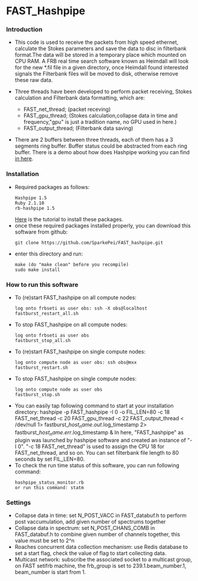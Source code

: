 # FAST_Hashpipe
### Introduction
    
* This  code is used to receive the packets from high speed ethernet, calculate the Stokes parameters and save the data to disc in filterbank format.The data will be stored in a temporary place which mounted on CPU RAM. A FRB real time search software known as Heimdall will look for the new *.fil file in a given directory, once Heimdall found interested signals the Filterbank files will be moved to disk, otherwise remove these raw data.<br>
* Three threads have been developed to perform packet receiving, Stokes calculation and Filterbank data formatting, which are:
    * FAST_net_thread; (packet receving)
    * FAST_gpu_thread; (Stokes calculation,collapse data in time and frequency,"gpu" is just a tradition name, no GPU used in here.)
    * FAST_output_thread; (Filterbank data saving)

* There are 2 buffers between three threads, each of them has a 3 segments ring buffer.  Buffer status could be abstracted from each ring buffer. There is a demo about how does Hashpipe working you can find [in here](https://github.com/SparkePei/demo1_hashpipe).

### Installation
* Required packages as follows:
    ```
    Hashpipe 1.5
    Ruby 2.1.10
    rb-hashpipe 1.5
    ```
    [Here](https://github.com/SparkePei/demo1_hashpipe) is the tutorial to install these packages.
* once these required packages installed properly, you can download this software from github:
    ```
    git clone https://github.com/SparkePei/FAST_hashpipe.git
    ```
* enter this directory and run:
    ```
    make (do "make clean" before you recompile)
    sudo make install
    ```
### How to run this software
* To (re)start FAST_hashpipe on all compute nodes:
    ```
    log onto frbseti as user obs: ssh -X obs@localhost
    fastburst_restart_all.sh
    ```
* To stop FAST_hashpipe on all compute nodes:
    ```
    log onto frbseti as user obs
    fastburst_stop_all.sh
    ```
* To (re)start FAST_hashpipe on single compute nodes:
    ```
    log onto compute node as user obs: ssh obs@mxx
    fastburst_restart.sh
    ```
* To stop FAST_hashpipe on single compute nodes:
    ```
    log onto compute node as user obs
    fastburst_stop.sh
    ```
* You can easily tap following command to start at your installation directory:
    hashpipe -p FAST_hashpipe -I 0 -o FIL_LEN=80 -c 18 FAST_net_thread -c 20 FAST_gpu_thread -c 22 FAST_output_thread < /dev/null  1> fastburst_${host_name}.out.$log_timestamp 2> fastburst_${host_name}.err.$log_timestamp &
    In here, "FAST_hashpipe" as plugin was launched by hashpipe software and created an instance of "-I 0". "-c 18 FAST_net_thread" is used to assign the CPU 18 for FAST_net_thread, and so on. You can set filterbank file length to 80 seconds by set FIL_LEN=80.
* To check the run time status of this software, you can run following command:
    ```
    hashpipe_status_monitor.rb
    or run this command: statm
    ```
### Settings
* Collapse data in time:
	set N_POST_VACC in FAST_databuf.h to perform post vaccumulation, add given number of spectrums together
* Collapse data in spectrum:
	set N_POST_CHANS_COMB in FAST_databuf.h to combine given number of channels together, this value must be set to 2^n
* Roaches concurrent data collection mechanism:
	use Redis database to set a start flag, check the value of flag to start collecting data.
* Multicast network:
	subscribe the associated socket to a multicast group, on FAST setifrb machine, the frb_group is set to 239.1.beam_number.1, beam_number is start from 1.
